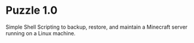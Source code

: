 # Puzzle 1.0
Simple Shell Scripting to backup, restore, and maintain a Minecraft server running on a Linux machine.
